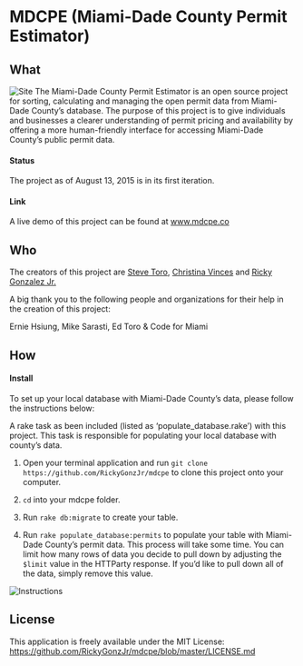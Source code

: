 # MDCPE (Miami-Dade County Permit Estimator)

## What
![Site](http://i.imgur.com/QLYcRCj.png)
The Miami-Dade County Permit Estimator is an open source project for sorting, calculating
and managing the open permit data from Miami-Dade County’s database. The purpose of
this project is to give individuals and businesses a clearer understanding of permit
pricing and availability by offering a more human-friendly interface for accessing Miami-Dade County’s public permit data.

#### Status
The project as of August 13, 2015 is in its first iteration.

#### Link
A live demo of this project can be found at www.mdcpe.co

## Who
The creators of this project are [Steve Toro](http://www.github.com/stevetoro), [Christina Vinces](http://www.github.com/christinavinces) and [Ricky Gonzalez Jr.](http://www.github.com/RickyGonzJr)

A big thank you to the following people and organizations for their help in the creation of this project:

Ernie Hsiung, Mike Sarasti, Ed Toro & Code for Miami

## How
#### Install
To set up your local database with Miami-Dade County’s data, please follow the
instructions below:

A rake task as been included (listed as ‘populate_database.rake’) with this
project. This task is responsible for populating your local database with county’s
data.


1. Open your terminal application and run `git clone https://github.com/RickyGonzJr/mdcpe` to clone this project onto your computer.

2. `cd` into your mdcpe folder.

3. Run `rake db:migrate` to create your table.

4. Run `rake populate_database:permits` to populate your table with Miami-Dade County’s permit data. This process will take some time. You can limit how many rows of data you decide to pull down by adjusting the `$limit` value in the HTTParty response. If you’d like to pull down all of the data, simply remove this value.

![Instructions](http://i.imgur.com/oexvF9u.png)

## License
This application is freely available under the MIT License: https://github.com/RickyGonzJr/mdcpe/blob/master/LICENSE.md
